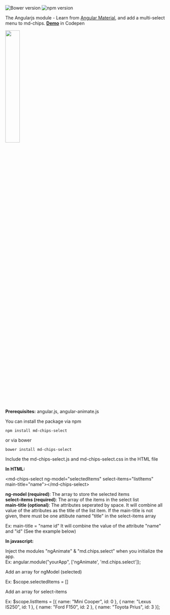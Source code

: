 ![Bower version](https://img.shields.io/bower/v/bootstrap.svg)
![npm version](https://img.shields.io/npm/v/npm.svg)

The Angularjs module - Learn from [Angular Material](https://material.angularjs.org/latest/#/), and add a multi-select menu to md-chips. <b>[Demo](http://codepen.io/boo0330/pen/EjOWgg)</b> in Codepen

<img src="https://content-na.drive.amazonaws.com/cdproxy/templink/azrl5NmKIAcCaC-7MjvkW-GG6nk0frVZ8aflUbdRXNcLAYspN?viewBox=1396" width="30%">


<b>Prerequisites:</b> angular.js, angular-animate.js

You can install the package
via npm
```shell
npm install md-chips-select
```
or via bower
```shell
bower install md-chips-select
```

Include the md-chips-select.js and md-chips-select.css in the HTML file

<b>In HTML:</b>

&lt;md-chips-select ng-model=&quot;selectedItems&quot; select-items=&quot;listItems&quot; main-title=&quot;name&quot;&gt;&lt;/md-chips-select&gt;

<b>ng-model (required)</b>:  The array to store the selected items<br>
<b>select-items (required)</b>: The array of the items in the select list<br>
<b>main-title (optional)</b>: The attributes seperated by space. It will combine all value of the attributes as the title of the list item.  If the main-title is not given, there must be one attibute named "title" in the select-items array  
<p>
  Ex: main-title = "name id"  
  It will combine the value of the attribute "name" and "id" (See the example below)
</p>
<b>In javascript:</b>

Inject the modules "ngAnimate" & "md.chips.select" when you initialize the app.   
Ex: angular.module("yourApp", ['ngAnimate', 'md.chips.select']);   

Add an array for ngModel (selected)
<p>
Ex: $scope.selectedItems = []
</p>
Add an array for select-items
<p>
Ex: $scope.listItems = [{    
      name: "Mini Cooper",    
      id: 0     
    }, {      
      name: "Lexus IS250",      
      id: 1      
    }, {      
      name: "Ford F150",     
      id: 2   
    }, {   
      name: "Toyota Prius",   
      id: 3   
    }];   
</p>
